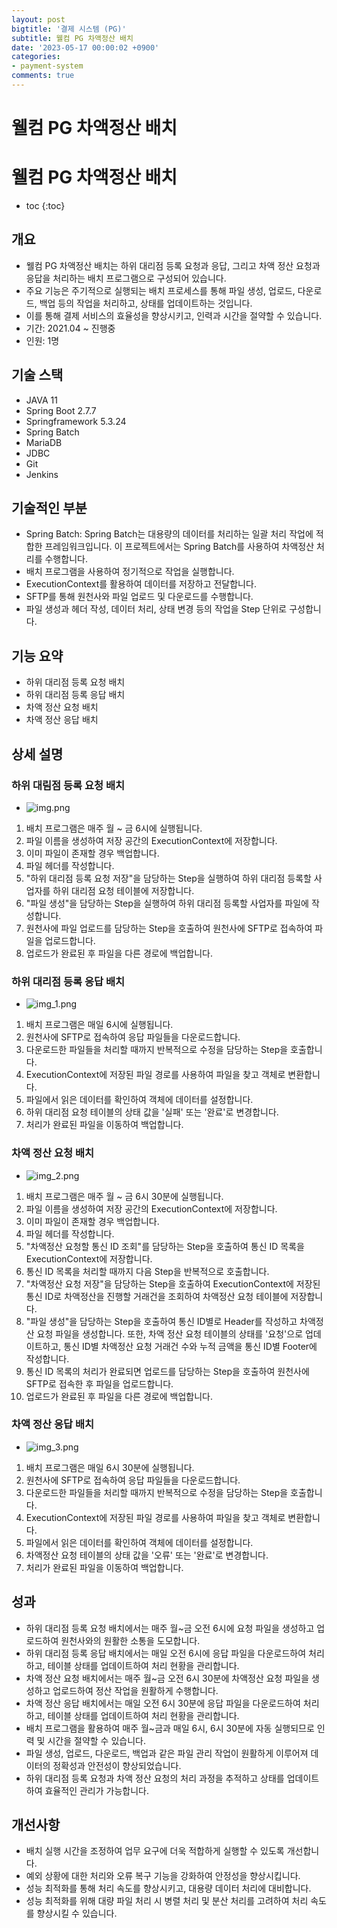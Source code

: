```yaml
---
layout: post
bigtitle: '결제 시스템 (PG)'
subtitle: 웰컴 PG 차액정산 배치
date: '2023-05-17 00:00:02 +0900'
categories:
- payment-system
comments: true
---
```


# 웰컴 PG 차액정산 배치

# 웰컴 PG 차액정산 배치 
* toc
{:toc}

## 개요
+ 웰컴 PG 차액정산 배치는 하위 대리점 등록 요청과 응답, 그리고 차액 정산 요청과 응답을 처리하는 배치 프로그램으로 구성되어 있습니다.
+ 주요 기능은 주기적으로 실행되는 배치 프로세스를 통해 파일 생성, 업로드, 다운로드, 백업 등의 작업을 처리하고, 상태를 업데이트하는 것입니다.
+ 이를 통해 결제 서비스의 효율성을 향상시키고, 인력과 시간을 절약할 수 있습니다.
+ 기간: 2021.04 ~ 진행중
+ 인원: 1명

## 기술 스택
+ JAVA 11
+ Spring Boot 2.7.7
+ Springframework 5.3.24
+ Spring Batch
+ MariaDB
+ JDBC
+ Git
+ Jenkins

## 기술적인 부분
+ Spring Batch: Spring Batch는 대용량의 데이터를 처리하는 일괄 처리 작업에 적합한 프레임워크입니다. 이 프로젝트에서는 Spring Batch를 사용하여 차액정산 처리를 수행합니다.
+ 배치 프로그램을 사용하여 정기적으로 작업을 실행합니다.
+ ExecutionContext를 활용하여 데이터를 저장하고 전달합니다.
+ SFTP를 통해 원천사와 파일 업로드 및 다운로드를 수행합니다.
+ 파일 생성과 헤더 작성, 데이터 처리, 상태 변경 등의 작업을 Step 단위로 구성합니다.


## 기능 요약
+ 하위 대리점 등록 요청 배치
+ 하위 대리점 등록 응답 배치
+ 차액 정산 요청 배치
+ 차액 정산 응답 배치

## 상세 설명

### 하위 대림점 등록 요청 배치
+ ![img.png](../../../assets/img/payment-system/WelcomeDifferenceSettlementBatch.png)

1. 배치 프로그램은 매주 월 ~ 금 6시에 실행됩니다.
2. 파일 이름을 생성하여 저장 공간의 ExecutionContext에 저장합니다.
3. 이미 파일이 존재할 경우 백업합니다. 
4. 파일 헤더를 작성합니다. 
5. "하위 대리점 등록 요청 저장"을 담당하는 Step을 실행하여 하위 대리점 등록할 사업자를 하위 대리점 요청 테이블에 저장합니다.
6. "파일 생성"을 담당하는 Step을 실행하여 하위 대리점 등록할 사업자를 파일에 작성합니다. 
7. 원천사에 파일 업로드를 담당하는 Step을 호출하여 원천사에 SFTP로 접속하여 파일을 업로드합니다.
8. 업로드가 완료된 후 파일을 다른 경로에 백업합니다.

### 하위 대리점 등록 응답 배치
+ ![img_1.png](../../../assets/img/payment-system/WelcomeDifferenceSettlementBatch_1.png)

1. 배치 프로그램은 매일 6시에 실행됩니다.
2. 원천사에 SFTP로 접속하여 응답 파일들을 다운로드합니다. 
3. 다운로드한 파일들을 처리할 때까지 반복적으로 수정을 담당하는 Step을 호출합니다.
4. ExecutionContext에 저장된 파일 경로를 사용하여 파일을 찾고 객체로 변환합니다. 
5. 파일에서 읽은 데이터를 확인하여 객체에 데이터를 설정합니다.
6. 하위 대리점 요청 테이블의 상태 값을 '실패' 또는 '완료'로 변경합니다. 
7. 처리가 완료된 파일을 이동하여 백업합니다.

### 차액 정산 요청 배치
+ ![img_2.png](../../../assets/img/payment-system/WelcomeDifferenceSettlementBatch_2.png)

1. 배치 프로그램은 매주 월 ~ 금 6시 30분에 실행됩니다.
2. 파일 이름을 생성하여 저장 공간의 ExecutionContext에 저장합니다.
3. 이미 파일이 존재할 경우 백업합니다.
4. 파일 헤더를 작성합니다.
5. "차액정산 요청할 통신 ID 조회"를 담당하는 Step을 호출하여 통신 ID 목록을 ExecutionContext에 저장합니다.
6. 통신 ID 목록을 처리할 때까지 다음 Step을 반복적으로 호출합니다.
7. "차액정산 요청 저장"을 담당하는 Step을 호출하여 ExecutionContext에 저장된 통신 ID로 차액정산을 진행할 거래건을 조회하여 차액정산 요청 테이블에 저장합니다.
8. "파일 생성"을 담당하는 Step을 호출하여 통신 ID별로 Header를 작성하고 차액정산 요청 파일을 생성합니다. 또한, 차액 정산 요청 테이블의 상태를 '요청'으로 업데이트하고, 통신 ID별 차액정산 요청 거래건 수와 누적 금액을 통신 ID별 Footer에 작성합니다.
9. 통신 ID 목록의 처리가 완료되면 업로드를 담당하는 Step을 호출하여 원천사에 SFTP로 접속한 후 파일을 업로드합니다. 
10. 업로드가 완료된 후 파일을 다른 경로에 백업합니다.


### 차액 정산 응답 배치
+ ![img_3.png](../../../assets/img/payment-system/WelcomeDifferenceSettlementBatch_3.png)

1. 배치 프로그램은 매일 6시 30분에 실행됩니다.
2. 원천사에 SFTP로 접속하여 응답 파일들을 다운로드합니다.
3. 다운로드한 파일들을 처리할 때까지 반복적으로 수정을 담당하는 Step을 호출합니다.
4. ExecutionContext에 저장된 파일 경로를 사용하여 파일을 찾고 객체로 변환합니다.
5. 파일에서 읽은 데이터를 확인하여 객체에 데이터를 설정합니다.
6. 차액정산 요청 테이블의 상태 값을 '오류' 또는 '완료'로 변경합니다.
7. 처리가 완료된 파일을 이동하여 백업합니다.

## 성과
+ 하위 대리점 등록 요청 배치에서는 매주 월~금 오전 6시에 요청 파일을 생성하고 업로드하여 원천사와의 원활한 소통을 도모합니다.
+ 하위 대리점 등록 응답 배치에서는 매일 오전 6시에 응답 파일을 다운로드하여 처리하고, 테이블 상태를 업데이트하여 처리 현황을 관리합니다.
+ 차액 정산 요청 배치에서는 매주 월~금 오전 6시 30분에 차액정산 요청 파일을 생성하고 업로드하여 정산 작업을 원활하게 수행합니다.
+ 차액 정산 응답 배치에서는 매일 오전 6시 30분에 응답 파일을 다운로드하여 처리하고, 테이블 상태를 업데이트하여 처리 현황을 관리합니다.
+ 배치 프로그램을 활용하여 매주 월~금과 매일 6시, 6시 30분에 자동 실행되므로 인력 및 시간을 절약할 수 있습니다.
+ 파일 생성, 업로드, 다운로드, 백업과 같은 파일 관리 작업이 원활하게 이루어져 데이터의 정확성과 안전성이 향상되었습니다.
+ 하위 대리점 등록 요청과 차액 정산 요청의 처리 과정을 추적하고 상태를 업데이트하여 효율적인 관리가 가능합니다.

## 개선사항
+ 배치 실행 시간을 조정하여 업무 요구에 더욱 적합하게 실행할 수 있도록 개선합니다.
+ 예외 상황에 대한 처리와 오류 복구 기능을 강화하여 안정성을 향상시킵니다.
+ 성능 최적화를 통해 처리 속도를 향상시키고, 대용량 데이터 처리에 대비합니다.
+ 성능 최적화를 위해 대량 파일 처리 시 병렬 처리 및 분산 처리를 고려하여 처리 속도를 향상시킬 수 있습니다.




